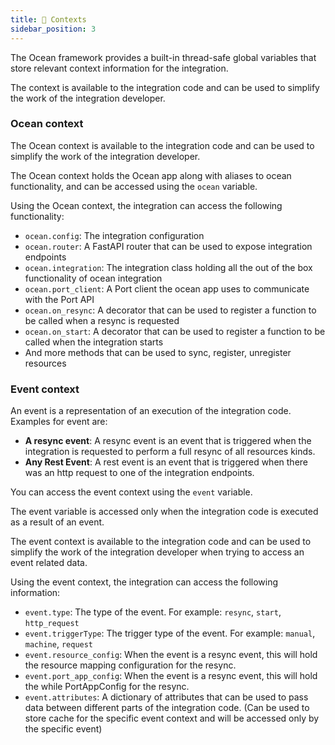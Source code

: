 ```yaml
---
title: 🧩 Contexts
sidebar_position: 3
---
```


The Ocean framework provides a built-in thread-safe global variables that store relevant context information for the
integration.

The context is available to the integration code and can be used to simplify the work of the integration developer.

### Ocean context

The Ocean context is available to the integration code and can be used to simplify the work of the integration
developer.

The Ocean context holds the Ocean app along with aliases to ocean functionality, and can be accessed using the `ocean`
variable.

Using the Ocean context, the integration can access the following functionality:

- `ocean.config`: The integration configuration
- `ocean.router`: A FastAPI router that can be used to expose integration endpoints
- `ocean.integration`: The integration class holding all the out of the box functionality of ocean integration
- `ocean.port_client`: A Port client the ocean app uses to communicate with the Port API
- `ocean.on_resync`: A decorator that can be used to register a function to be called when a resync is requested
- `ocean.on_start`: A decorator that can be used to register a function to be called when the integration starts
- And more methods that can be used to sync, register, unregister resources

### Event context

An event is a representation of an execution of the integration code. Examples for event are:

- **A resync event**: A resync event is an event that is triggered when the integration is requested to perform a full
  resync of all resources kinds.
- **Any Rest Event**: A rest event is an event that is triggered when there was an http request to one of the integration
  endpoints.

You can access the event context using the `event` variable.

The event variable is accessed only when the integration code is executed as a result of an event.

The event context is available to the integration code and can be used to simplify the work of the integration developer
when trying to access an event related data.

Using the event context, the integration can access the following information:

- `event.type`: The type of the event. For example: `resync`, `start`, `http_request`
- `event.triggerType`: The trigger type of the event. For example: `manual`, `machine`, `request`
- `event.resource_config`: When the event is a resync event, this will hold the resource mapping configuration for the
  resync.
- `event.port_app_config`: When the event is a resync event, this will hold the while PortAppConfig for the resync.
- `event.attributes`: A dictionary of attributes that can be used to pass data between different parts of the integration
  code. (Can be used to store cache for the specific event context and will be accessed only by the specific event)

